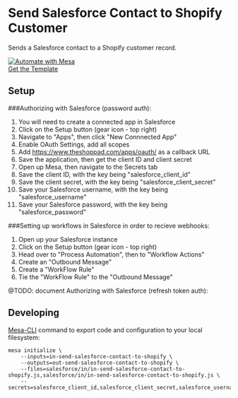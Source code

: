 # Send Salesforce Contact to Shopify Customer

Sends a Salesforce contact to a Shopify customer record.

[![Automate with Mesa](https://www.getmesa.com/images/integrate.png)<br />Get the Template](https://www.getmesa.com/install/shoppad/mesa-templates/salesforce/contacts/send-to-shopify-customer)

## Setup

###Authorizing with Salesforce (password auth):
1. You will need to create a connected app in Salesforce
2. Click on the Setup button (gear icon - top right)
3. Navigate to "Apps", then click "New Connnected App"
4. Enable OAuth Settings, add all scopes
5. Add https://www.theshoppad.com/apps/oauth/ as a callback URL
6. Save the application, then get the client ID and client secret
7. Open up Mesa, then navigate to the Secrets tab
8. Save the client ID, with the key being "salesforce_client_id"
9. Save the client secret, with the key being "salesforce_client_secret"
10. Save your Salesforce username, with the key being "salesforce_username"
11. Save your Salesforce password, with the key being "salesforce_password"

###Setting up workflows in Salesforce in order to recieve webhooks:
1. Open up your Salesforce instance
2. Click on the Setup button (gear icon - top right)
3. Head over to "Process Automation", then to "Workflow Actions"
4. Create an "Outbound Message"
5. Create a "WorkFlow Rule"
6. Tie the "WorkFlow Rule" to the "Outbound Message"

@TODO: document Authorizing with Salesforce (refresh token auth):

## Developing 
[Mesa-CLI](https://developers.getmesa.com/cli) command to export code and configuration to your local filesystem:

```
mesa initialize \
    --inputs=in-send-salesforce-contact-to-shopify \
    --outputs=out-send-salesforce-contact-to-shopify \
    --files=salesforce/in/in-send-salesforce-contact-to-shopify.js,salesforce/in/in-send-salesforce-contact-to-shopify.js \
    --secrets=salesforce_client_id,salesforce_client_secret,salesforce_username,salesforce_password
```
